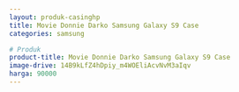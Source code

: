 ```yaml
---
layout: produk-casinghp
title: Movie Donnie Darko Samsung Galaxy S9 Case
categories: samsung

# Produk
product-title: Movie Donnie Darko Samsung Galaxy S9 Case
image-drive: 14B9kLfZ4hDpiy_m4WOEliAcvNvM3aIqv
harga: 90000
---
```

